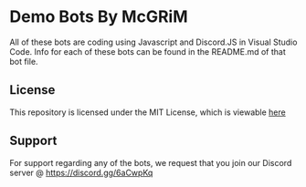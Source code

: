 # Demo Bots By McGRiM
All of these bots are coding using Javascript and Discord.JS in Visual Studio Code. Info for each of these bots can be found in the README.md of that bot file.

## License
This repository is licensed under the MIT License, which is viewable [here](https://github.com/McGRiMTV/Discord-Demo-Bots/blob/master/LICENSE)

## Support
For support regarding any of the bots, we request that you join our Discord server @ https://discord.gg/6aCwpKq
